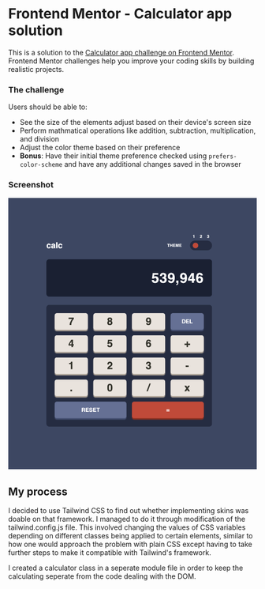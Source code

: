 # Frontend Mentor - Calculator app solution

This is a solution to the [Calculator app challenge on Frontend Mentor](https://www.frontendmentor.io/challenges/calculator-app-9lteq5N29). Frontend Mentor challenges help you improve your coding skills by building realistic projects.

### The challenge

Users should be able to:

- See the size of the elements adjust based on their device's screen size
- Perform mathmatical operations like addition, subtraction, multiplication, and division
- Adjust the color theme based on their preference
- **Bonus**: Have their initial theme preference checked using `prefers-color-scheme` and have any additional changes saved in the browser

### Screenshot

![](./Screenshot%202022-11-10%20at%2018.40.37.png)

## My process

I decided to use Tailwind CSS to find out whether implementing skins was doable on that framework. I managed to do it through modification of the tailwind.config.js file. This involved changing the values of CSS variables depending on different classes being applied to certain elements, similar to how one would approach the problem with plain CSS except having to take further steps to make it compatible with Tailwind's framework.

I created a calculator class in a seperate module file in order to keep the calculating seperate from the code dealing with the DOM.
